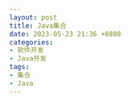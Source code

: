 ```yaml
---
layout: post
title: Java集合
date: 2023-05-23 21:36 +0800
categories:
- 软件开发
- Java开发
tags:
- 集合
- Java
---
```


